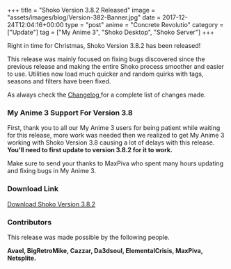 +++
title = "Shoko Version 3.8.2 Released"
image = "assets/images/blog/Version-382-Banner.jpg"
date = 2017-12-24T12:04:16+00:00
type = "post"
anime = "Concrete Revolutio"
category = ["Update"]
tag = ["My Anime 3", "Shoko Desktop", "Shoko Server"]
+++

Right in time for Christmas, Shoko Version 3.8.2 has been released!

This release was mainly focused on fixing bugs discovered since the previous release and making the entire Shoko process smoother and easier to use. Utilities now load much quicker and random quirks with tags, seasons and filters have been fixed. 

As always check the [Changelog ](https://docs.shokoanime.com/changelog.html)for a complete list of changes made.

### My Anime 3 Support For Version 3.8

First, thank you to all our My Anime 3 users for being patient while waiting for this release, more work was needed then we realized to get My Anime 3 working with Shoko Version 3.8 causing a lot of delays with this release. **You'll need to first update to version 3.8.2 for it to work.**

Make sure to send your thanks to MaxPiva who spent many hours updating and fixing bugs in My Anime 3.

### Download Link

[Download Shoko Version 3.8.2](https://shokoanime.com/downloads/)

### Contributors

This release was made possible by the following people.

**Avael, BigRetroMike, Cazzar, Da3dsoul, ElementalCrisis, MaxPiva, Netsplite.**
